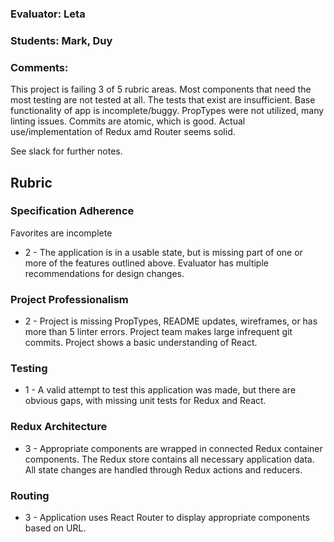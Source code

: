 ### Evaluator: Leta
### Students: Mark, Duy
### Comments:

This project is failing 3 of 5 rubric areas. Most components that need the most testing are not tested at all. The tests that exist are insufficient. Base functionality of app is incomplete/buggy. PropTypes were not utilized, many linting issues. Commits are atomic, which is good. Actual use/implementation of Redux amd Router seems solid.

See slack for further notes.


## Rubric

### Specification Adherence

Favorites are incomplete

* 2 - The application is in a usable state, but is missing part of one or more of the features outlined above. Evaluator has multiple recommendations for design changes.

### Project Professionalism

* 2 - Project is missing PropTypes, README updates, wireframes, or has more than 5 linter errors. Project team makes large infrequent git commits. Project shows a basic understanding of React.

### Testing

* 1 - A valid attempt to test this application was made, but there are obvious gaps, with missing unit tests for Redux and React.

### Redux Architecture

* 3 - Appropriate components are wrapped in connected Redux container components. The Redux store contains all necessary application data. All state changes are handled through Redux actions and reducers.

### Routing

* 3 - Application uses React Router to display appropriate components based on URL.
